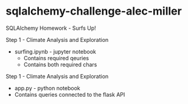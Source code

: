 # sqlalchemy-challenge-alec-miller
SQLAlchemy Homework - Surfs Up!

Step 1 - Climate Analysis and Exploration
  - surfing.ipynb - jupyter notebook
    - Contains required qeuries
    - Contains both required chars

Step 1 - Climate Analysis and Exploration
  - app.py - python notebook
   - Contains queries connected to the flask API

